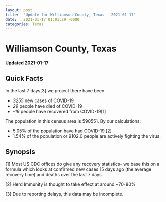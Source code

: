```yaml
---
layout: post
title:  "Update for Williamson County, Texas - 2021-01-17"
date:   2021-01-17 01:01:29 -0600
categories: Texas
---
```


# Williamson County, Texas
#### Updated 2021-01-17

## Quick Facts

In the last 7 days[3] we project there have been
- *3255* new cases of COVID-19
- *29* people have died of COVID-19
- *-19* people have recovered from COVID-19[1]

The population in this census area is 590551. By our calculations:
- 5.05% of the population have had COVID-19.[2]
- 1.54% of the population or 9102.0 people are actively fighting the virus.

## Synopsis




[1] Most US CDC offices do give any recovery statistics- we base this on a formula which looks at confirmed new cases
15 days ago (the average recovery time) and deaths over the last 7 days.

[2] Herd Immunity is thought to take effect at around ~70-80%

[3] Due to reporting delays, this data may be incomplete.
 
    